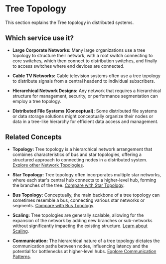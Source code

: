 # Tree Topology

This section explains the Tree topology in distributed systems.

## Which service use it?



-   **Large Corporate Networks:** Many large organizations use a tree topology to structure their network, with a root switch connecting to core switches, which then connect to distribution switches, and finally to access switches where end devices are connected.

-   **Cable TV Networks:** Cable television systems often use a tree topology to distribute signals from a central headend to individual subscribers.

-   **Hierarchical Network Designs:** Any network that requires a hierarchical structure for management, security, or performance segmentation can employ a tree topology.

-   **Distributed File Systems (Conceptual):** Some distributed file systems or data storage solutions might conceptually organize their nodes or data in a tree-like hierarchy for efficient data access and management.

## Related Concepts

-   **Topology:** Tree topology is a hierarchical network arrangement that combines characteristics of bus and star topologies, offering a structured approach to connecting nodes in a distributed system. [Explore other Network Topologies](../README.md).

-   **Star Topology:** Tree topology often incorporates multiple star networks, where each star's central hub connects to a higher-level hub, forming the branches of the tree. [Compare with Star Topology](../star/README.md).

-   **Bus Topology:** Conceptually, the main backbone of a tree topology can sometimes resemble a bus, connecting various star networks or segments. [Compare with Bus Topology](../bus/README.md).

-   **Scaling:** Tree topologies are generally scalable, allowing for the expansion of the network by adding new branches or sub-networks without significantly impacting the existing structure. [Learn about Scaling](../../scaling/README.md).

-   **Communication:** The hierarchical nature of a tree topology dictates the communication paths between nodes, influencing latency and the potential for bottlenecks at higher-level hubs. [Explore Communication Patterns](../../communication/README.md).
